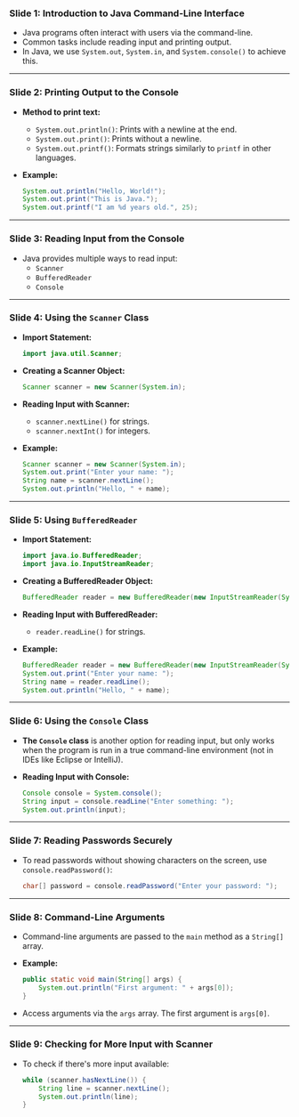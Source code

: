 ### Slide 1: **Introduction to Java Command-Line Interface**

- Java programs often interact with users via the command-line.
- Common tasks include reading input and printing output.
- In Java, we use `System.out`, `System.in`, and `System.console()` to achieve this.

---

### Slide 2: **Printing Output to the Console**

- **Method to print text:**
  - `System.out.println()`: Prints with a newline at the end.
  - `System.out.print()`: Prints without a newline.
  - `System.out.printf()`: Formats strings similarly to `printf` in other languages.
  
- **Example:**
  ```java
  System.out.println("Hello, World!");
  System.out.print("This is Java.");
  System.out.printf("I am %d years old.", 25);
  ```

---

### Slide 3: **Reading Input from the Console**

- Java provides multiple ways to read input:
  - `Scanner`
  - `BufferedReader`
  - `Console`
  
---

### Slide 4: **Using the `Scanner` Class**

- **Import Statement:**
  ```java
  import java.util.Scanner;
  ```
- **Creating a Scanner Object:**
  ```java
  Scanner scanner = new Scanner(System.in);
  ```
- **Reading Input with Scanner:**
  - `scanner.nextLine()` for strings.
  - `scanner.nextInt()` for integers.

- **Example:**
  ```java
  Scanner scanner = new Scanner(System.in);
  System.out.print("Enter your name: ");
  String name = scanner.nextLine();
  System.out.println("Hello, " + name);
  ```

---

### Slide 5: **Using `BufferedReader`**

- **Import Statement:**
  ```java
  import java.io.BufferedReader;
  import java.io.InputStreamReader;
  ```
- **Creating a BufferedReader Object:**
  ```java
  BufferedReader reader = new BufferedReader(new InputStreamReader(System.in));
  ```
- **Reading Input with BufferedReader:**
  - `reader.readLine()` for strings.

- **Example:**
  ```java
  BufferedReader reader = new BufferedReader(new InputStreamReader(System.in));
  System.out.print("Enter your name: ");
  String name = reader.readLine();
  System.out.println("Hello, " + name);
  ```

---

### Slide 6: **Using the `Console` Class**

- **The `Console` class** is another option for reading input, but only works when the program is run in a true command-line environment (not in IDEs like Eclipse or IntelliJ).
  
- **Reading Input with Console:**
  ```java
  Console console = System.console();
  String input = console.readLine("Enter something: ");
  System.out.println(input);
  ```

---

### Slide 7: **Reading Passwords Securely**

- To read passwords without showing characters on the screen, use `console.readPassword()`:
  ```java
  char[] password = console.readPassword("Enter your password: ");
  ```

---

### Slide 8: **Command-Line Arguments**

- Command-line arguments are passed to the `main` method as a `String[]` array.

- **Example:**
  ```java
  public static void main(String[] args) {
      System.out.println("First argument: " + args[0]);
  }
  ```
  
- Access arguments via the `args` array. The first argument is `args[0]`.

---

### Slide 9: **Checking for More Input with Scanner**

- To check if there's more input available:
  ```java
  while (scanner.hasNextLine()) {
      String line = scanner.nextLine();
      System.out.println(line);
  }
  ```

